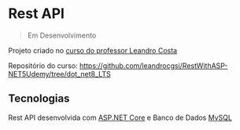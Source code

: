 # Rest API

> Em Desenvolvimento

Projeto criado no [curso do professor Leandro Costa](https://www.udemy.com/course/restful-apis-do-0-a-nuvem-com-aspnet-core-e-docker/?couponCode=ST18MT62524)

Repositório do curso: https://github.com/leandrocgsi/RestWithASP-NET5Udemy/tree/dot_net8_LTS

## Tecnologias

Rest API desenvolvida com [ASP.NET Core](https://dotnet.microsoft.com/pt-br/apps/aspnet) e Banco de Dados [MySQL](https://www.mysql.com/)
